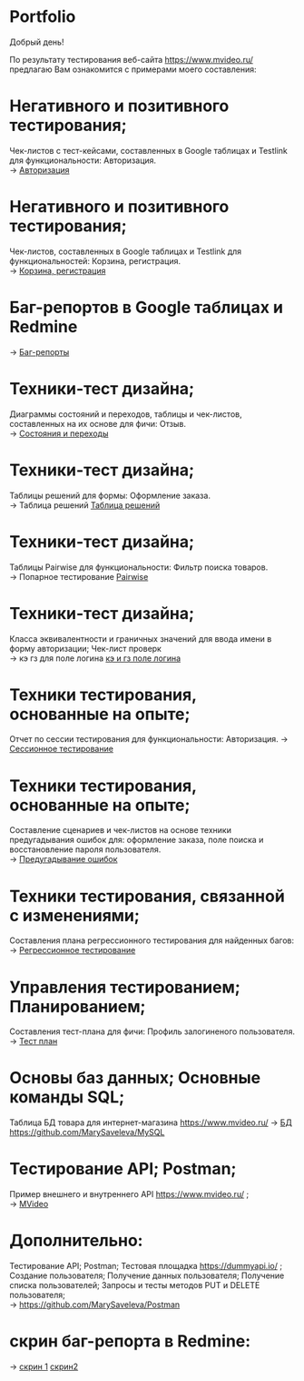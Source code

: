 # Portfolio

Добрый день!

По результату тестирования веб-сайта https://www.mvideo.ru/   
предлагаю Вам ознакомится с примерами моего составления:

# Негативного и позитивного тестирования; 
Чек-листов с тест-кейсами, составленных в Google таблицах и Testlink для функциональности: Авторизация.  
→ [Авторизация](https://docs.google.com/spreadsheets/d/1pcKef0AiCLo5gl_lNKtNXScKpw3uNQ7F76MBtRF_72o/edit?usp=sharing) 

# Негативного и позитивного тестирования; 
Чек-листов, составленных в Google таблицах и Testlink для функциональностей: Корзина, регистрация.   
→ [Корзина, регистрация](https://docs.google.com/spreadsheets/d/1sN9rsgql1oQyMSO6SZAoZQyM0y61_sOWDbqdzitTW44/edit?usp=sharing) 

# Баг-репортов в Google таблицах и Redmine  
→ [Баг-репорты](https://docs.google.com/spreadsheets/d/14K_ETE5YGcx-xjqcrSw8UKlGD-kyV-9KC_6InMVh4Vs/edit?usp=sharing)  
 
# Техники-тест дизайна; 
Диаграммы состояний и переходов, таблицы и чек-листов, составленных на их основе для фичи: Отзыв.  
→ [Состояния и переходы ](https://docs.google.com/spreadsheets/d/16PKbMPf5P3ztkQUSQmRIxekZ7OqyEiujhdDGnUnp-gw/edit?usp=sharing)
 
# Техники-тест дизайна;  
Таблицы решений для формы: Оформление заказа.     
→ Таблица решений [Таблица решений](https://docs.google.com/spreadsheets/d/1Yje1gIbqrZCz_eJpnsy56vlvJcjV9SFGD9184laNm8Q/edit?usp=sharing)    

# Техники-тест дизайна;  
Таблицы Pairwise для функциональности: Фильтр поиска товаров.     
→ Попарное тестирование [Pairwise](https://docs.google.com/spreadsheets/d/16mZHN7sV7Xu4qmYhOZfhtjXDwVSkaSxQbQD3eAGzarg/edit?usp=sharing) 

# Техники-тест дизайна; 
Класса эквивалентности и граничных значений для ввода имени в форму авторизации; Чек-лист проверк   
→ кэ гз для поле логина [кэ и гз поле логина ](https://drive.google.com/file/d/1xAonrO2xxq07H2b1pdUKmOu4E2jrnzF1/view?usp=sharing)

# Техники тестирования, основанные на опыте; 
Отчет по сессии тестирования для функциональности:  Авторизация.
→ [Сессионное тестирование](https://docs.google.com/spreadsheets/d/19IkWBAqtBEXZyfwKkiZR8flF9wAhNNdVu6lrwYDflLE/edit?usp=sharing) 

# Техники тестирования, основанные на опыте;
Составление сценариев и чек-листов на основе техники предугадывания ошибок для: оформление заказа, поле поиска и восстановление пароля пользователя.                 
→ [Предугадывание ошибок](https://docs.google.com/spreadsheets/d/1fxLldBYVFIgDuNrm0N4yEltYRH-jhZ-Zqi7udWtHWlo/edit?usp=sharing)  
 
# Техники тестирования, связанной с изменениями; 
Составления плана регрессионного тестирования для найденных багов:         
→ [Регрессионное тестирование](https://docs.google.com/spreadsheets/d/1u_3uJOJE-ZRuEILTaOtrdY02wP03RxrFXwLCXAxLREs/edit?usp=sharing) 

# Управления тестированием; Планированием; 
Составления тест-плана для фичи: Профиль залогиненого пользователя.         
→ [Тест план ](https://docs.google.com/spreadsheets/d/1SxCsJ018DQThs1tqXRJ0si1bimuFhXI0fl2cJNLa8eo/edit?usp=sharing) 

# Основы баз данных;  Основные команды SQL;
Таблица БД товара для интернет-магазина https://www.mvideo.ru/ 
→ [БД](https://docs.google.com/spreadsheets/d/14K_ETE5YGcx-xjqcrSw8UKlGD-kyV-9KC_6InMVh4Vs/edit?usp=sharing)    https://github.com/MarySaveleva/MySQL 

# Тестирование API; Postman;  
 Пример внешнего и внутреннего API https://www.mvideo.ru/ ;    
→ [MVideo](https://drive.google.com/drive/folders/1Brj7Bu4sikmlgIsFQtXRyGwHJm5ZTevV) 

# Дополнительно:
Тестирование API; Postman; 
Тестовая площадка https://dummyapi.io/ ; Создание пользователя; Получение данных пользователя; Получение списка пользователей; Запросы и тесты методов PUT и DELETE
пользователя;                                    
→ https://github.com/MarySaveleva/Postman

# скрин баг-репорта в Redmine: 
→ [скрин 1](https://drive.google.com/file/d/1BntfuoxfEry1BI8rdWOkbWHTkHehfv8G/view?usp=sharing) 
[скрин2](https://drive.google.com/file/d/1Fy6aCAR3R1nyJqVGc9WHjGIjWuoX2R2d/view?usp=sharing)
